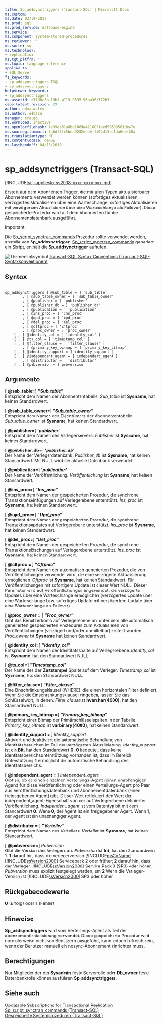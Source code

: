```yaml
---
title: Sp_addsynctriggers (Transact-SQL) | Microsoft Docs
ms.custom: ''
ms.date: 03/14/2017
ms.prod: sql
ms.prod_service: database-engine
ms.service: ''
ms.component: system-stored-procedures
ms.reviewer: ''
ms.suite: sql
ms.technology:
- replication
ms.tgt_pltfrm: ''
ms.topic: language-reference
applies_to:
- SQL Server
f1_keywords:
- sp_addsynctriggers_TSQL
- sp_addsynctriggers
helpviewer_keywords:
- sp_addsynctriggers
ms.assetid: e37d0c3b-19bf-4719-9535-96ba361372b3
caps.latest.revision: 29
author: edmacauley
ms.author: edmaca
manager: craigg
ms.workload: Inactive
ms.openlocfilehash: 7e99ea52a8bd206da42168f1aed59589561de47e
ms.sourcegitcommit: 7a6df3fd5bea9282ecdeffa94d13ea1da6def80a
ms.translationtype: MT
ms.contentlocale: de-DE
ms.lasthandoff: 04/16/2018
---
```

# <a name="spaddsynctriggers-transact-sql"></a>sp_addsynctriggers (Transact-SQL)
[!INCLUDE[tsql-appliesto-ss2008-xxxx-xxxx-xxx-md](../../includes/tsql-appliesto-ss2008-xxxx-xxxx-xxx-md.md)]

  Erstellt auf dem Abonnenten Trigger, die mit allen Typen aktualisierbarer Abonnements verwendet werden können (sofortiges Aktualisieren, verzögertes Aktualisieren über eine Warteschlange, sofortiges Aktualisieren mit verzögertem Aktualisieren über eine Warteschlange als Failover). Diese gespeicherte Prozedur wird auf dem Abonnenten für die Abonnementdatenbank ausgeführt.  
  
> [!IMPORTANT]  
>  Die [Sp_script_synctran_commands](../../relational-databases/system-stored-procedures/sp-script-synctran-commands-transact-sql.md) Prozedur sollte verwendet werden, anstelle von **Sp_addsynctrigger**. [Sp_script_synctran_commands](../../relational-databases/system-stored-procedures/sp-script-synctran-commands-transact-sql.md) generiert ein Skript, enthält die **Sp_addsynctrigger** aufrufen.  
  
 ![Themenlinksymbol](../../database-engine/configure-windows/media/topic-link.gif "Topic link icon") [Transact-SQL Syntax Conventions (Transact-SQL-Syntaxkonventionen)](../../t-sql/language-elements/transact-sql-syntax-conventions-transact-sql.md)  
  
## <a name="syntax"></a>Syntax  
  
```  
  
sp_addsynctriggers [ @sub_table = ] 'sub_table'  
        , [ @sub_table_owner = ] 'sub_table_owner'  
        , [ @publisher = ] 'publisher'  
        , [ @publisher_db = ] 'publisher_db'  
        , [ @publication = ] 'publication'   
        , [ @ins_proc = ] 'ins_proc'   
        , [ @upd_proc = ] 'upd_proc'   
        , [ @del_proc = ] 'del_proc'   
        , [ @cftproc = ] 'cftproc'  
        , [ @proc_owner = ] 'proc_owner'  
    [ , [ @identity_col = ] 'identity_col' ]  
    [ , [ @ts_col = ] 'timestamp_col' ]  
    [ , [ @filter_clause = ] 'filter_clause' ]   
        , [ @primary_key_bitmap = ] 'primary_key_bitmap'  
    [ , [ @identity_support = ] identity_support ]  
    [ , [ @independent_agent = ] independent_agent ]  
        , [ @distributor = ] 'distributor'   
    [ , [ @pubversion = ] pubversion  
```  
  
## <a name="arguments"></a>Argumente  
 [  **@sub_table=**] **"***Sub_table***"**  
 Entspricht dem Namen der Abonnententabelle. *Sub_table* ist **Sysname**, hat keinen Standardwert.  
  
 [  **@sub_table_owner=**] **"***Sub_table_owner***"**  
 Entspricht dem Namen des Eigentümers der Abonnententabelle. *Sub_table_owner* ist **Sysname**, hat keinen Standardwert.  
  
 [ **@publisher=**] **'***publisher***'**  
 Entspricht dem Namen des Verlegerservers. *Publisher* ist **Sysname**, hat keinen Standardwert.  
  
 [ **@publisher_db=**] **'***publisher_db***'**  
 Der Name der Verlegerdatenbank. *Publisher_db* ist **Sysname**, hat keinen Standardwert. Mit NULL wird die aktuelle Datenbank verwendet.  
  
 [ **@publication=**] **'***publication***'**  
 Der Name der Veröffentlichung. *Veröffentlichung* ist **Sysname**, hat keinen Standardwert.  
  
 [  **@ins_proc=**] **"***Ins_proc***"**  
 Entspricht dem Namen der gespeicherten Prozedur, die synchrone Transaktionseinfügungen auf Verlegerebene unterstützt. *Ins_proc* ist **Sysname**, hat keinen Standardwert.  
  
 [  **@upd_proc=**] **"***Upd_proc***"**  
 Entspricht dem Namen der gespeicherten Prozedur, die synchrone Transaktionsupdates auf Verlegerebene unterstützt. *Ins_proc* ist **Sysname**, hat keinen Standardwert.  
  
 [  **@del_proc=**] **"***Del_proc***"**  
 Entspricht dem Namen der gespeicherten Prozedur, die synchrone Transaktionslöschungen auf Verlegerebene unterstützt. *Ins_proc* ist **Sysname**, hat keinen Standardwert.  
  
 [  **@cftproc =** ] **"***Cftproc***"**  
 Entspricht dem Namen der automatisch generierten Prozedur, die von Veröffentlichungen verwendet wird, die eine verzögerte Aktualisierung ermöglichen. *Cftproc* ist **Sysname**, hat keinen Standardwert. Für Veröffentlichungen mit sofortigem Update ist dieser Wert NULL. Dieser Parameter wird auf Veröffentlichungen angewendet, die verzögerte Updates über eine Warteschlange ermöglichen (verzögertes Update über eine Warteschlange bzw. sofortiges Update mit verzögertem Update über eine Warteschlange als Failover).  
  
 [  **@proc_owner =** ] **"***Proc_owner***"**  
 Gibt das Benutzerkonto auf Verlegerebene an, unter dem alle automatisch generierten gespeicherten Prozeduren zum Aktualisieren von Veröffentlichungen (verzögert und/oder unmittelbar) erstellt wurden. *Proc_owner* ist **Sysname** hat keinen Standardwert.  
  
 [  **@identity_col=**] **"***Identity_col***"**  
 Entspricht dem Namen der Identitätsspalte auf Verlegerebene. *Identity_col* ist **Sysname**, hat den Standardwert NULL.  
  
 [  **@ts_col=**] **"***Timestamp_col***"**  
 Der Name des der **Zeitstempel** Spalte auf dem Verleger. *Timestamp_col* ist **Sysname**, hat den Standardwert NULL.  
  
 [  **@filter_clause=**] **"***Filter_clause***"**  
 Eine Einschränkungsklausel (WHERE), die einen horizontalen Filter definiert. Wenn Sie die Einschränkungsklausel eingeben, lassen Sie das Schlüsselwort, in denen. *Filter_clause*ist **nvarchar(4000)**, hat den Standardwert NULL.  
  
 [  **@primary_key_bitmap =**] **"***Primary_key_bitmap***"**  
 Entspricht einer Bitmap der Primärschlüsselspalten in der Tabelle. *Primary_key_bitmap* ist **varbinary(4000)**, hat keinen Standardwert.  
  
 [  **@identity_support =** ] *Identity_support*  
 Aktiviert und deaktiviert die automatische Behandlung von Identitätsbereichen im Fall der verzögerten Aktualisierung. *Identity_support* ist ein **Bit**, hat den Standardwert **0**. **0** bedeutet, dass keine identitätsbereichsunterstützung vorhanden ist, dass im Bereich Unterstützung **1** ermöglicht die automatische Behandlung des Identitätsbereichs.  
  
 [  **@independent_agent =** ] *Independent_agent*  
 Gibt an, ob es einen einzelnen Verteilungs-Agent (einen unabhängigen Agent) für diese Veröffentlichung oder einen Verteilungs-Agent pro Paar aus Veröffentlichungsdatenbank und Abonnementdatenbank (einen freigegebenen Agent) gibt. Dieser Wert reflektiert den Wert der independent_agent-Eigenschaft von der auf Verlegerebene definierten Veröffentlichung. *Independent_agent* ist vom Datentyp bit mit dem Standardwert **0**. Wenn **0**, der Agent ist ein freigegebener Agent. Wenn **1**, der Agent ist ein unabhängiger Agent.  
  
 [  **@distributor =** ] **"***Verteiler***"**  
 Entspricht dem Namen des Verteilers. *Verteiler* ist **Sysname**, hat keinen Standardwert.  
  
 [ **@pubversion**=] *Pubversion*  
 Gibt die Version des Verlegers an. *Pubversion* ist **Int**, hat den Standardwert 1. **1** darauf hin, dass die verlegerversion [!INCLUDE[msCoName](../../includes/msconame-md.md)] [!INCLUDE[ssVersion2000](../../includes/ssversion2000-md.md)] Servicepack 2 oder früher; **2** darauf hin, dass der Verleger [!INCLUDE[ssVersion2000](../../includes/ssversion2000-md.md)] Service Pack 3 (SP3) oder höher. *Pubversion* muss explizit festgelegt werden, um **2** Wenn die Verleger-Version ist [!INCLUDE[ssVersion2000](../../includes/ssversion2000-md.md)] SP3 oder höher.  
  
## <a name="return-code-values"></a>Rückgabecodewerte  
 **0** (Erfolg) oder **1** (Fehler)  
  
## <a name="remarks"></a>Hinweise  
 **Sp_addsynctriggers** wird vom Verteilungs-Agent als Teil der abonnementinitialisierung verwendet. Diese gespeicherte Prozedur wird normalerweise nicht von Benutzern ausgeführt, kann jedoch hilfreich sein, wenn der Benutzer manuell ein nosync-Abonnement einrichten muss.  
  
## <a name="permissions"></a>Berechtigungen  
 Nur Mitglieder der der **Sysadmin** feste Serverrolle oder **Db_owner** feste Datenbankrolle können ausführen **Sp_addsynctriggers**.  
  
## <a name="see-also"></a>Siehe auch  
 [Updatable Subscriptions for Transactional Replication](../../relational-databases/replication/transactional/updatable-subscriptions-for-transactional-replication.md)   
 [Sp_script_synctran_commands &#40;Transact-SQL&#41;](../../relational-databases/system-stored-procedures/sp-script-synctran-commands-transact-sql.md)   
 [Gespeicherte Systemprozeduren &#40;Transact-SQL&#41;](../../relational-databases/system-stored-procedures/system-stored-procedures-transact-sql.md)  
  
  
